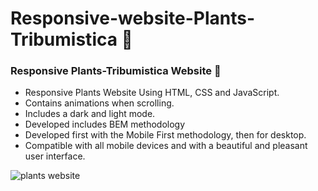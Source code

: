 # Responsive-website-Plants-Tribumistica 🎍 
 

### Responsive Plants-Tribumistica Website  🎍

- Responsive Plants Website Using HTML, CSS and JavaScript.
- Contains animations when scrolling.
- Includes a dark and light mode.
- Developed includes BEM methodology
- Developed first with the Mobile First methodology, then for desktop.
- Compatible with all mobile devices and with a beautiful and pleasant user interface.


![plants website](/preview.png)
